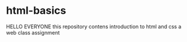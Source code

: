 # html-basics
HELLO EVERYONE
this repository contens introduction to html and css a web class assignment
